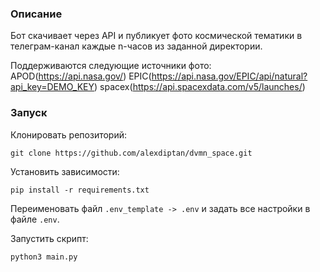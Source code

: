 ### Описание 
Бот скачивает через API и публикует фото космической тематики в телеграм-канал 
каждые n-часов из заданной директории. 

Поддерживаются следующие источники фото:
APOD(https://api.nasa.gov/)
EPIC(https://api.nasa.gov/EPIC/api/natural?api_key=DEMO_KEY)
spacex(https://api.spacexdata.com/v5/launches/)
### Запуск
Клонировать репозиторий: 
```
git clone https://github.com/alexdiptan/dvmn_space.git
```
Установить зависимости:
```
pip install -r requirements.txt
```
Переименовать файл `.env_template -> .env` и задать все настройки в файле `.env`.

Запустить скрипт: 
```
python3 main.py
```